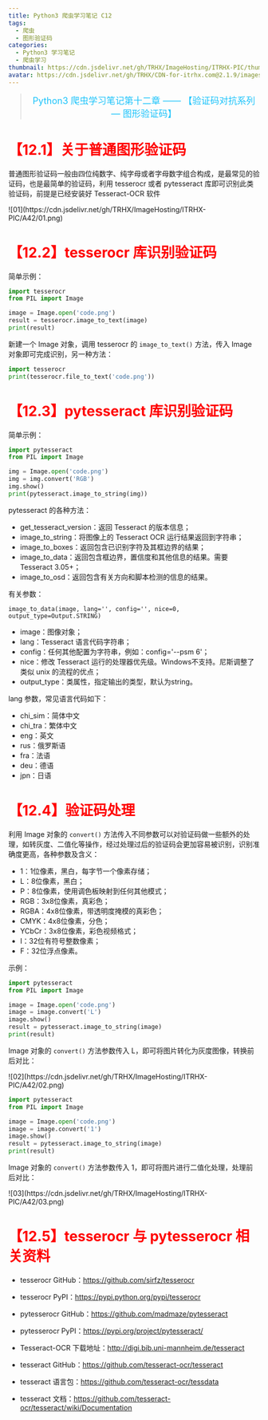 ```yaml
---
title: Python3 爬虫学习笔记 C12
tags:
  - 爬虫
  - 图形验证码
categories: 
  - Python3 学习笔记
  - 爬虫学习
thumbnail: https://cdn.jsdelivr.net/gh/TRHX/ImageHosting/ITRHX-PIC/thumbnail/spider.png
avatar: https://cdn.jsdelivr.net/gh/TRHX/CDN-for-itrhx.com@2.1.9/images/trhx.png
---
```

> <center><font color=#1BC3FB size=4>Python3 爬虫学习笔记第十二章 —— 【验证码对抗系列 — 图形验证码】</font></center>

<!--more-->

# <font color=#ff0000>【12.1】关于普通图形验证码</font>

普通图形验证码一般由四位纯数字、纯字母或者字母数字组合构成，是最常见的验证码，也是最简单的验证码，利用 tesserocr 或者 pytesseract 库即可识别此类验证码，前提是已经安装好 Tesseract-OCR 软件

<fancybox>
![01](https://cdn.jsdelivr.net/gh/TRHX/ImageHosting/ITRHX-PIC/A42/01.png)
</fancybox>

# <font color=#ff0000>【12.2】tesserocr 库识别验证码</font>

简单示例：

```python
import tesserocr
from PIL import Image

image = Image.open('code.png')
result = tesserocr.image_to_text(image)
print(result)
```

新建一个 Image 对象，调用 tesserocr 的 `image_to_text()` 方法，传入 Image 对象即可完成识别，另一种方法：

```python
import tesserocr
print(tesserocr.file_to_text('code.png'))
```

# <font color=#ff0000>【12.3】pytesseract 库识别验证码</font>

简单示例：

```python
import pytesseract
from PIL import Image

img = Image.open('code.png')
img = img.convert('RGB')
img.show()
print(pytesseract.image_to_string(img))
```

pytesseract 的各种方法：

- get_tesseract_version：返回 Tesseract 的版本信息；
- image_to_string：将图像上的 Tesseract OCR 运行结果返回到字符串；
- image_to_boxes：返回包含已识别字符及其框边界的结果；
- image_to_data：返回包含框边界，置信度和其他信息的结果。需要 Tesseract 3.05+；
- image_to_osd：返回包含有关方向和脚本检测的信息的结果。

有关参数：

`image_to_data(image, lang='', config='', nice=0, output_type=Output.STRING)`

- image：图像对象；
- lang：Tesseract 语言代码字符串；
- config：任何其他配置为字符串，例如：config='--psm 6'；
- nice：修改 Tesseract 运行的处理器优先级。Windows不支持。尼斯调整了类似 unix 的流程的优点；
- output_type：类属性，指定输出的类型，默认为string。

lang 参数，常见语言代码如下：

- chi_sim：简体中文
- chi_tra：繁体中文
- eng：英文
- rus：俄罗斯语
- fra：法语
- deu：德语
- jpn：日语

# <font color=#ff0000>【12.4】验证码处理</font>

利用 Image 对象的 `convert()` 方法传入不同参数可以对验证码做一些额外的处理，如转灰度、二值化等操作，经过处理过后的验证码会更加容易被识别，识别准确度更高，各种参数及含义：

- 1：1位像素，黑白，每字节一个像素存储；
- L：8位像素，黑白；
- P：8位像素，使用调色板映射到任何其他模式；
- RGB：3x8位像素，真彩色；
- RGBA：4x8位像素，带透明度掩模的真彩色；
- CMYK：4x8位像素，分色；
- YCbCr：3x8位像素，彩色视频格式；
- I：32位有符号整数像素；
- F：32位浮点像素。

示例：

```python
import pytesseract
from PIL import Image

image = Image.open('code.png')
image = image.convert('L')
image.show()
result = pytesseract.image_to_string(image)
print(result)
```

Image 对象的 `convert()` 方法参数传入 L，即可将图片转化为灰度图像，转换前后对比：

<fancybox>
![02](https://cdn.jsdelivr.net/gh/TRHX/ImageHosting/ITRHX-PIC/A42/02.png)
</fancybox>

```python
import pytesseract
from PIL import Image

image = Image.open('code.png')
image = image.convert('1')
image.show()
result = pytesseract.image_to_string(image)
print(result)
```

Image 对象的 `convert()` 方法参数传入 1，即可将图片进行二值化处理，处理前后对比：

<fancybox>
![03](https://cdn.jsdelivr.net/gh/TRHX/ImageHosting/ITRHX-PIC/A42/03.png)
</fancybox>

# <font color=#ff0000>【12.5】tesserocr 与 pytesserocr 相关资料</font>

- tesserocr GitHub：https://github.com/sirfz/tesserocr

- tesserocr PyPI：https://pypi.python.org/pypi/tesserocr

- pytesserocr GitHub：https://github.com/madmaze/pytesseract

- pytesserocr PyPI：https://pypi.org/project/pytesseract/

- Tesseract-OCR 下载地址：http://digi.bib.uni-mannheim.de/tesseract

- tesseract GitHub：https://github.com/tesseract-ocr/tesseract

- tesseract 语言包：https://github.com/tesseract-ocr/tessdata

- tesseract 文档：https://github.com/tesseract-ocr/tesseract/wiki/Documentation